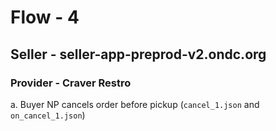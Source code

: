 # Flow - 4
## Seller - seller-app-preprod-v2.ondc.org
### Provider - Craver Restro

a. Buyer NP cancels order before pickup (`cancel_1.json` and `on_cancel_1.json`)